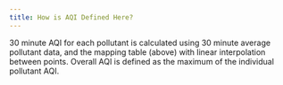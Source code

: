 ```yaml
---
title: How is AQI Defined Here?
---
```

30 minute AQI for each pollutant is calculated using 30 minute average pollutant data, and the mapping table (above) with linear interpolation between points. Overall AQI is defined as the maximum of the individual pollutant AQI.